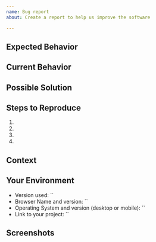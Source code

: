 ```yaml
---
name: Bug report
about: Create a report to help us improve the software

---
```


<!-- Provide a general summary of the issue in the title above -->
<!-- This template should help to improve the report, unneeded parts can be removed -->
<!-- Everything between these comment tags is hidden from the issue and just there to guide you. -->

## Expected Behavior
<!-- If you're describing a bug, tell us what should happen -->
<!-- If you're suggesting a change/improvement, tell us how it should work -->

## Current Behavior
<!-- If describing a bug, tell us what happens instead of the expected behavior -->
<!-- If suggesting a change/improvement, explain the difference from current behavior -->

## Possible Solution
<!-- Not obligatory, but suggest a fix/reason for the bug, or ideas how to implement the addition or change -->

## Steps to Reproduce
<!-- Provide a link to a live example, or an unambiguous set of steps to  reproduce this bug. -->
<!-- Include code to reproduce, if relevant -->
1.
2.
3.
4.

## Context
<!-- How has this issue affected you? What are you trying to accomplish? -->
<!-- Providing context helps us come up with a solution that is most useful in the real world -->

## Your Environment
<!-- Include as many relevant details about the environment you experienced the bug in -->
* Version used: ``
* Browser Name and version: ``
* Operating System and version (desktop or mobile): ``
* Link to your project: ``

## Screenshots
<!-- If applicable, add screenshots to help explain your problem. -->
